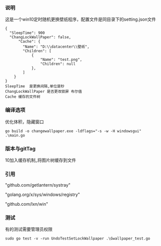 ### 说明
这是一个win10定时随机更换壁纸程序，配置文件是同目录下的setting.json文件

```
{
  "SleepTime": 900
  "ChangLockWallPaper": false,
      "Cache": {
        "Name": "D:\\datacenter\\壁纸",
        "Children": [
            {
                "Name": "test.png",
                "Children": null
            },
        ]
    }
}
SleepTime  是更换间隔,单位是秒
ChangLockWallPaper 是否更改锁屏 布尔值
Cache 缓存的文件树
```

### 编译选项
优化体积，隐藏窗口
```shell
go build -o changewallpaper.exe -ldflags="-s -w -H windowsgui" .\main.go
```

### 版本与gitTag
10加入缓存机制_将图片树缓存到文件


### 引用
"github.com/getlantern/systray"

"golang.org/x/sys/windows/registry"

"github.com/lxn/win"

### 测试
有的测试需要管理员权限

`sudo go test -v -run UndoTestSetLockWallpaper .\Gwallpaper_test.go`
